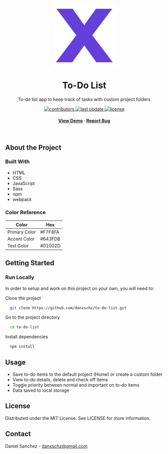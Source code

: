 <div align="center">
  <img src="src/logo.png" alt="logo" width="200" height="auto">
  <h1>To-Do List</h1>

  <p>
  To-do list app to keep track of tasks with custom project folders
  </p>

  <p>
    <a href="https://github.com/danxschz/to-do-list/graphs/contributors">
      <img src="https://img.shields.io/github/contributors/danxschz/to-do-list" alt="contributors">
    </a>
    <a href="https://github.com/danxschz/to-do-list/commits/main">
      <img src="https://img.shields.io/github/last-commit/danxschz/to-do-list" alt="last update">
    </a>
    <a href="https://github.com/danxschz/to-do-list/blob/master/LICENSE">
      <img src="https://img.shields.io/github/license/danxschz/to-do-list.svg" alt="license">
    </a>
  </p>

  <h4>
    <a href="https://danxschz.github.io/to-do-list">View Demo</a>
    <span> · </span>
    <a href="https://github.com/danxschz/to-do-list/issues/">Report Bug</a>
  </h4>
</div>

<br>

## About the Project

### Built With

- HTML
- CSS
- JavaScript
- Sass
- npm
- webpack

### Color Reference

| Color             | Hex                                                                |
| ----------------- | ------------------------------------------------------------------ |
| Primary Color | #F7F8FA |
| Accent Color | #643FDB |
| Text Color | #01002D |

## Getting Started

### Run Locally

In order to setup and work on this project on your own, you will need to:

Clone the project

```bash
  git clone https://github.com/danxschz/to-do-list.git
```

Go to the project directory

```bash
  cd to-do-list
```

Install dependencies

```bash
  npm install
```

## Usage

- Save to-do items to the default project (Home) or create a custom folder
- View to-do details, delete and check off items
- Toggle priority between normal and important on to-do items
- Data saved to local storage

## License

Distributed under the MIT License. See LICENSE for more information.

## Contact

Daniel Sanchez - danxschz@gmail.com